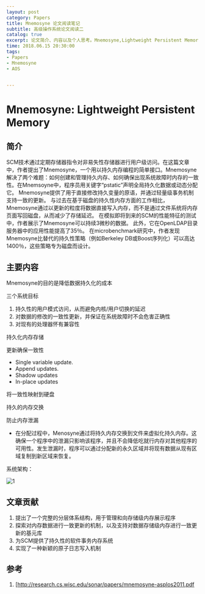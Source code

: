 ```yaml
---
layout: post
category: Papers
title: Mnemosyne 论文阅读笔记
subtitle: 高级操作系统论文阅读二
catalog: true
excerpt: 论文简介、内容以及个人思考。Mnemosyne,Lightweight Persistent Memory
time: 2018.06.15 20:30:00
tags:
- Papers
- Mnemosyne
- AOS


---
```




# Mnemosyne: Lightweight Persistent Memory

## 简介

 SCM技术通过定期存储器指令对非易失性存储器进行用户级访问。在这篇文章中，作者提出了Mnemosyne，一个用以持久内存编程的简单接口。Mnemosyne解决了两个难题：如何创建和管理持久内存、如何确保出现系统故障时内存的一致性。在Mnemsoyne中，程序员用关键字“pstatic”声明全局持久化数据或动态分配它。 Mnemosyne提供了用于直接修改持久变量的原语，并通过轻量级事务机制支持一致的更新。 与过去在基于磁盘的持久性内存方面的工作相比，Mnemosyne通过以更新的粒度将数据直接写入内存，而不是通过文件系统将内存页面写回磁盘，从而减少了存储延迟。 在模拟即将到来的SCM的性能特征的测试中，作者展示了Mnemosyne可以持续3微秒的数据。 此外，它在OpenLDAP目录服务器中的应用性能提高了35％。 在microbenchmark研究中，作者发现Mnemosyne比替代的持久性策略（例如Berkeley DB或Boost序列化）可以高达1400％，这些策略专为磁盘而设计。

## 主要内容

 Mnemosyne的目的是降低数据持久化的成本

 三个系统目标

1. 持久性的用户模式访问，从而避免内核/用户切换的延迟
2. 对数据的修改的一致性更新，并保证在系统故障时不会危害正确性
3. 对现有的处理器怀有兼容性

 持久化内存存储

 更新确保一致性

- Single variable update.
- Append updates.
- Shadow updates
- In-place updates

 将一致性映射到硬盘

 持久的内存交换

 防止内存泄漏

- 在分配过程中，Menosyne通过将持久内存交换到文件来虚拟化持久内存。这确保一个程序中的泄漏只影响该程序，并且不会降低吃就行内存对其他程序的可用性。发生泄漏时，程序可以通过分配新的永久区域并将现有数据从现有区域复制到新区域来恢复。

系统架构：

![1](/Users/moxiaoxi/Desktop/AOS_Paper_reading/Mnemosyne/pic/1.png)

## 文章贡献

1. 提出了一个完整的分层体系结构，用于管理和向存储级内存展示程序
2. 探索对内存数据进行一致更新的机制，以及支持对数据存储级内存进行一致更新的基元库
3. 为SCM提供了持久性的软件事务内存系统
4. 实现了一种新颖的原子日志写入机制



## 参考

1. [http://research.cs.wisc.edu/sonar/papers/mnemosyne-asplos2011.pdf